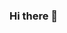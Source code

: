 ### Hi there 👋

<!--
**lucasbenattiweb/lucasbenattiweb** is a ✨ _special_ ✨ repository because its `README.md` (this file) appears on your GitHub profile.

Here are some ideas to get you started:

- 🔭 Trabalho com Front-end
- 🌱 Estudante de Analise e Desenvolvimento de Sistemas

